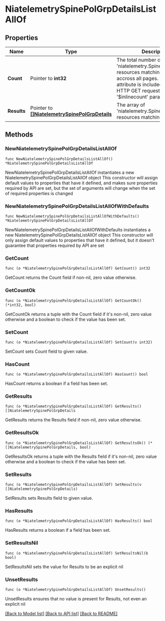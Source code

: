 # NiatelemetrySpinePolGrpDetailsListAllOf

## Properties

Name | Type | Description | Notes
------------ | ------------- | ------------- | -------------
**Count** | Pointer to **int32** | The total number of &#39;niatelemetry.SpinePolGrpDetails&#39; resources matching the request, accross all pages. The &#39;Count&#39; attribute is included when the HTTP GET request includes the &#39;$inlinecount&#39; parameter. | [optional] 
**Results** | Pointer to [**[]NiatelemetrySpinePolGrpDetails**](NiatelemetrySpinePolGrpDetails.md) | The array of &#39;niatelemetry.SpinePolGrpDetails&#39; resources matching the request. | [optional] 

## Methods

### NewNiatelemetrySpinePolGrpDetailsListAllOf

`func NewNiatelemetrySpinePolGrpDetailsListAllOf() *NiatelemetrySpinePolGrpDetailsListAllOf`

NewNiatelemetrySpinePolGrpDetailsListAllOf instantiates a new NiatelemetrySpinePolGrpDetailsListAllOf object
This constructor will assign default values to properties that have it defined,
and makes sure properties required by API are set, but the set of arguments
will change when the set of required properties is changed

### NewNiatelemetrySpinePolGrpDetailsListAllOfWithDefaults

`func NewNiatelemetrySpinePolGrpDetailsListAllOfWithDefaults() *NiatelemetrySpinePolGrpDetailsListAllOf`

NewNiatelemetrySpinePolGrpDetailsListAllOfWithDefaults instantiates a new NiatelemetrySpinePolGrpDetailsListAllOf object
This constructor will only assign default values to properties that have it defined,
but it doesn't guarantee that properties required by API are set

### GetCount

`func (o *NiatelemetrySpinePolGrpDetailsListAllOf) GetCount() int32`

GetCount returns the Count field if non-nil, zero value otherwise.

### GetCountOk

`func (o *NiatelemetrySpinePolGrpDetailsListAllOf) GetCountOk() (*int32, bool)`

GetCountOk returns a tuple with the Count field if it's non-nil, zero value otherwise
and a boolean to check if the value has been set.

### SetCount

`func (o *NiatelemetrySpinePolGrpDetailsListAllOf) SetCount(v int32)`

SetCount sets Count field to given value.

### HasCount

`func (o *NiatelemetrySpinePolGrpDetailsListAllOf) HasCount() bool`

HasCount returns a boolean if a field has been set.

### GetResults

`func (o *NiatelemetrySpinePolGrpDetailsListAllOf) GetResults() []NiatelemetrySpinePolGrpDetails`

GetResults returns the Results field if non-nil, zero value otherwise.

### GetResultsOk

`func (o *NiatelemetrySpinePolGrpDetailsListAllOf) GetResultsOk() (*[]NiatelemetrySpinePolGrpDetails, bool)`

GetResultsOk returns a tuple with the Results field if it's non-nil, zero value otherwise
and a boolean to check if the value has been set.

### SetResults

`func (o *NiatelemetrySpinePolGrpDetailsListAllOf) SetResults(v []NiatelemetrySpinePolGrpDetails)`

SetResults sets Results field to given value.

### HasResults

`func (o *NiatelemetrySpinePolGrpDetailsListAllOf) HasResults() bool`

HasResults returns a boolean if a field has been set.

### SetResultsNil

`func (o *NiatelemetrySpinePolGrpDetailsListAllOf) SetResultsNil(b bool)`

 SetResultsNil sets the value for Results to be an explicit nil

### UnsetResults
`func (o *NiatelemetrySpinePolGrpDetailsListAllOf) UnsetResults()`

UnsetResults ensures that no value is present for Results, not even an explicit nil

[[Back to Model list]](../README.md#documentation-for-models) [[Back to API list]](../README.md#documentation-for-api-endpoints) [[Back to README]](../README.md)


